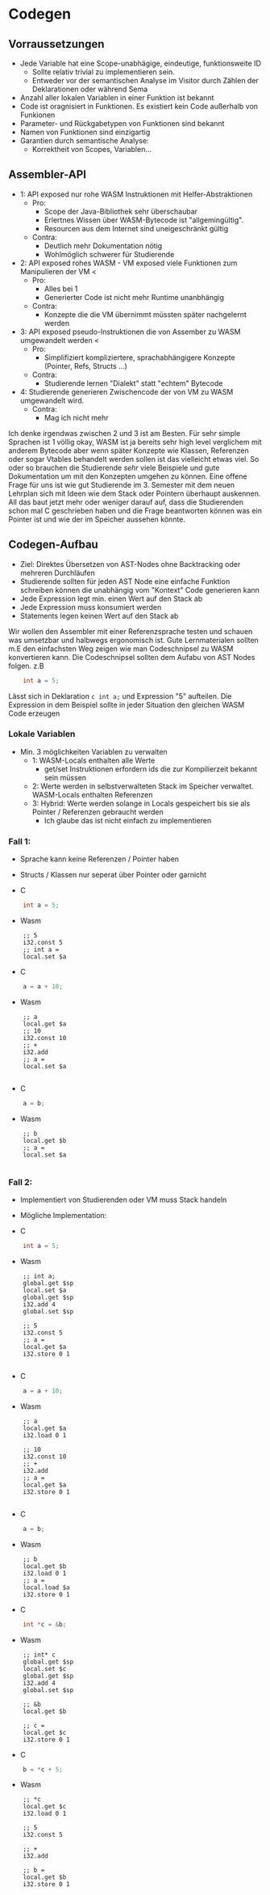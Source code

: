 # Codegen

## Vorraussetzungen
- Jede Variable hat eine Scope-unabhägige, eindeutige, funktionsweite ID 
    - Sollte relativ trivial zu implementieren sein. 
    - Entweder vor der semantischen Analyse im Visitor durch Zählen der Deklarationen oder während Sema
- Anzahl aller lokalen Variablen in einer Funktion ist bekannt
- Code ist oragnisiert in Funktionen. Es existiert kein Code außerhalb von Funkionen
- Parameter- und Rückgabetypen von Funktionen sind bekannt
- Namen von Funktionen sind einzigartig
- Garantien durch semantische Analyse:
    - Korrektheit von Scopes, Variablen...

## Assembler-API 
- 1: API exposed nur rohe WASM Instruktionen mit Helfer-Abstraktionen
    - Pro: 
        - Scope der Java-Bibliothek sehr überschaubar
        - Erlertnes Wissen über WASM-Bytecode ist "allgemingültig". 
        - Resourcen aus dem Internet sind uneigeschränkt gültig
    - Contra:
        - Deutlich mehr Dokumentation nötig
        - Wohlmöglich schwerer für Studierende
- 2: API exposed rohes WASM - VM exposed viele Funktionen zum Manipulieren der VM  <
    - Pro:
        - Alles bei 1
        - Generierter Code ist nicht mehr Runtime unanbhängig
    - Contra:
        - Konzepte die die VM übernimmt müssten später nachgelernt werden
- 3: API exposed pseudo-Instruktionen die von Assember zu WASM umgewandelt werden <
    - Pro: 
        - Simplifiziert kompliziertere, sprachabhängigere Konzepte (Pointer, Refs, Structs ...)
    - Contra:
        - Studierende lernen "Dialekt" statt "echtem" Bytecode
- 4: Studierende generieren Zwischencode der von VM zu WASM umgewandelt wird. 
    - Contra: 
        - Mag ich nicht mehr

Ich denke irgendwas zwischen 2 und 3 ist am Besten. Für sehr simple Sprachen ist 1 völlig okay, WASM ist ja bereits sehr high level
verglichem mit anderem Bytecode aber wenn später Konzepte wie Klassen, Referenzen oder sogar Vtables behandelt werden sollen ist
das vielleicht etwas viel.
So oder so brauchen die Studierende *sehr* viele Beispiele und gute Dokumentation um mit den Konzepten umgehen zu können.
Eine offene Frage für uns ist wie gut Studierende im 3. Semester mit dem neuen Lehrplan sich mit Ideen wie dem Stack oder Pointern überhaupt auskennen.
All das baut jetzt mehr oder weniger darauf auf, dass die Studierenden schon mal C geschrieben haben und die Frage beantworten können
was ein Pointer ist und wie der im Speicher aussehen könnte.

## Codegen-Aufbau
- Ziel: Direktes Übersetzen von AST-Nodes ohne Backtracking oder mehreren Durchläufen
- Studierende sollten für jeden AST Node eine einfache Funktion schreiben können die unabhängig vom "Kontext" Code generieren kann
- Jede Expression legt min. einen Wert auf den Stack ab
- Jede Expression muss konsumiert werden
- Statements legen keinen Wert auf den Stack ab

Wir wollen den Assembler mit einer Referenzsprache testen und schauen was umsetzbar und halbwegs ergonomisch ist.
Gute Lernmaterialen sollten m.E den einfachsten Weg zeigen wie man Codeschnipsel zu WASM konvertieren kann.
Die Codeschnipsel sollten dem Aufabu von AST Nodes folgen. z.B
```c
    int a = 5;
```
Lässt sich in Deklaration `c int a;` und Expression "5" aufteilen.
Die Expression in dem Beispiel sollte in jeder Situation den gleichen WASM Code erzeugen

### Lokale Variablen
- Min. 3 möglichkeiten Variablen zu verwalten
    - 1: WASM-Locals enthalten alle Werte  
        - get/set Instruktionen erfordern ids die zur Kompilierzeit bekannt sein müssen 
    - 2: Werte werden in selbstverwalteten Stack im Speicher verwaltet. WASM-Locals enthalten Referenzen
    - 3: Hybrid: Werte werden solange in Locals gespeichert bis sie als Pointer / Referenzen gebraucht werden
        - Ich glaube das ist nicht einfach zu implementieren
### Fall 1:
- Sprache kann keine Referenzen / Pointer haben
- Structs / Klassen nur seperat über Pointer oder garnicht

- C
```c
    int a = 5;
```
- Wasm
```wat
    ;; 5
    i32.const 5
    ;; int a = 
    local.set $a
```

- C
```c
    a = a + 10;
```
- Wasm
```wat
    ;; a 
    local.get $a
    ;; 10
    i32.const 10
    ;; + 
    i32.add 
    ;; a =
    local.set $a
    
```

- C
```c
    a = b;
```
- Wasm
```wat
    ;; b
    local.get $b
    ;; a =  
    local.set $a
    
```
### Fall 2:
- Implementiert von Studierenden oder VM muss Stack handeln
- Mögliche Implementation:

- C
```c
    int a = 5;
```
- Wasm
```wat
    ;; int a;
    global.get $sp
    local.set $a
    global.get $sp
    i32.add 4
    global.set $sp
        
    ;; 5
    i32.const 5
    ;; a = 
    local.get $a
    i32.store 0 1
     
```

- C
```c
    a = a + 10;
```
- Wasm
```wat
    ;; a 
    local.get $a
    i32.load 0 1

    ;; 10
    i32.const 10
    ;; + 
    i32.add 
    ;; a =
    local.get $a
    i32.store 0 1
    
```

- C
```c
    a = b;
```
- Wasm
```wat
    ;; b
    local.get $b
    i32.load 0 1
    ;; a =  
    local.load $a
    i32.store 0 1 
```

- C
```c
    int *c = &b; 
```
- Wasm
```wat
    ;; int* c
    global.get $sp
    local.set $c
    global.get $sp
    i32.add 4
    global.set $sp

    ;; &b
    local.get $b
    
    ;; c =  
    local.get $c
    i32.store 0 1 

```

- C
```c
    b = *c + 5; 
```
- Wasm
```wat
    ;; *c
    local.get $c
    i32.load 0 1
    
    ;; 5
    i32.const 5
    
    ;; + 
    i32.add 

    ;; b =
    local.get $b
    i32.store 0 1


